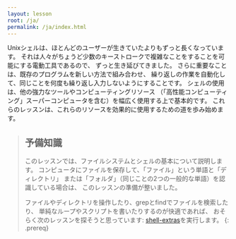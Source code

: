 ```yaml
---
layout: lesson
root: /ja/
permalink: /ja/index.html
---
```


Unixシェルは、ほとんどのユーザーが生きていたよりもずっと長くなっています。 
それは人々がちょうど少数のキーストロークで複雑なことをすることを可能にする電動工具であるので、
ずっと生き延びてきました。 さらに重要なことは、既存のプログラムを新しい方法で組み合わせ、
繰り返しの作業を自動化して、同じことを何度も繰り返し入力しないようにすることです。 
シェルの使用は、他の強力なツールやコンピューティングリソース
（「高性能コンピューティング」スーパーコンピュータを含む）を幅広く使用する上で基本的です。 
これらのレッスンは、これらのリソースを効果的に使用するための道を歩み始めます。

> ## 予備知識
> このレッスンでは、ファイルシステムとシェルの基本について説明します。 
> コンピュータにファイルを保存して、「ファイル」という単語と「ディレクトリ」
> または「フォルダ」（同じことの2つの一般的な単語）を認識している場合は、
> このレッスンの準備が整いました。
> 
>ファイルやディレクトリを操作したり、grepとfindでファイルを検索したり、
> 単純なループやスクリプトを書いたりするのが快適であれば、
> おそらく次のレッスンを探そうと思っています:
> [shell-extras](swcarpentry.github.io/shell-extras)を実行します。
{: .prereq}

